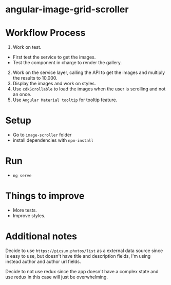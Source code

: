 # angular-image-grid-scroller

# Workflow Process
1. Work on test.
  - First test the service to get the images.
  - Test the component in charge to render the gallery.
2. Work on the service layer, calling the API to get the images and multiply the results to 10,000. 
3. Display the images and work on styles.
4. Use `cdkScrollable` to load the images when the user is scrolling and not an once.
5. Use `Angular Material tooltip` for tooltip feature.

# Setup
- Go to `image-scroller` folder
- install dependencies with `npm-install`

# Run
- `ng serve`

# Things to improve
- More tests.
- Improve styles.

# Additional notes
Decide to use `https://picsum.photos/list` as a external data source since is easy to use, but doesn't have
title and description fields, I'm using instead author and author url fields.

Decide to not use redux since the app doesn't have a complex state and use redux in this case will just be overwhelming.
